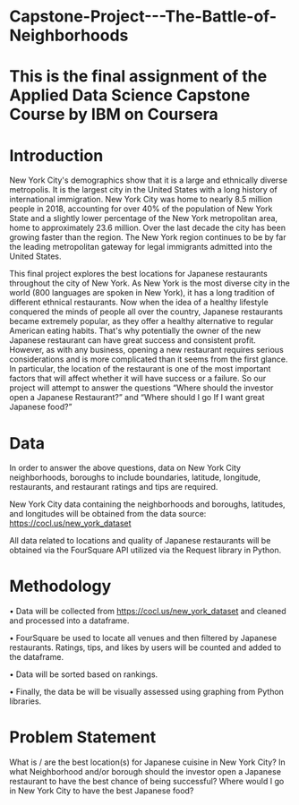 # Capstone-Project---The-Battle-of-Neighborhoods 

# This is the final assignment of the Applied Data Science Capstone Course by IBM on Coursera

# Introduction
New York City's demographics show that it is a large and ethnically diverse metropolis. It is the largest city in the United States with a long history of international immigration. New York City was home to nearly 8.5 million people in 2018, accounting for over 40% of the population of New York State and a slightly lower percentage of the New York metropolitan area, home to approximately 23.6 million. Over the last decade the city has been growing faster than the region. The New York region continues to be by far the leading metropolitan gateway for legal immigrants admitted into the United States.

This final project explores the best locations for Japanese restaurants throughout the city of New York. As New York is the most diverse city in the world (800 languages are spoken in New York), it has a long tradition of different ethnical restaurants. Now when the idea of a healthy lifestyle conquered the minds of people all over the country, Japanese restaurants became extremely popular, as they offer a healthy alternative to regular American eating habits. That's why potentially the owner of the new Japanese restaurant can have great success and consistent profit. However, as with any business, opening a new restaurant requires serious considerations and is more complicated than it seems from the first glance. In particular, the location of the restaurant is one of the most important factors that will affect whether it will have success or a failure. So our project will attempt to answer the questions “Where should the investor open a Japanese Restaurant?” and “Where should I go If I want great Japanese food?”

# Data
In order to answer the above questions, data on New York City neighborhoods, boroughs to include boundaries, latitude, longitude, restaurants, and restaurant ratings and tips are required.

New York City data containing the neighborhoods and boroughs, latitudes, and longitudes will be obtained from the data source: https://cocl.us/new_york_dataset

All data related to locations and quality of Japanese restaurants will be obtained via the FourSquare API utilized via the Request library in Python.

# Methodology
• Data will be collected from https://cocl.us/new_york_dataset and cleaned and processed into a dataframe.

• FourSquare be used to locate all venues and then filtered by Japanese restaurants. Ratings, tips, and likes by users will be counted and added to the dataframe.

• Data will be sorted based on rankings.

• Finally, the data be will be visually assessed using graphing from Python libraries.

# Problem Statement
What is / are the best location(s) for Japanese cuisine in New York City?
In what Neighborhood and/or borough should the investor open a Japanese restaurant to have the best chance of being successful?
Where would I go in New York City to have the best Japanese food?
